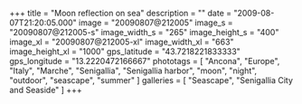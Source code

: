 +++
title = "Moon reflection on sea"
description = ""
date = "2009-08-07T21:20:05.000"
image = "20090807@212005"
image_s = "20090807@212005-s"
image_width_s = "265"
image_height_s = "400"
image_xl = "20090807@212005-xl"
image_width_xl = "663"
image_height_xl = "1000"
gps_latitude = "43.7218221833333"
gps_longitude = "13.2220472166667"
phototags = [ "Ancona", "Europe", "Italy", "Marche", "Senigallia", "Senigallia harbor", "moon", "night", "outdoor", "seascape", "summer" ]
galleries = [ "Seascape", "Senigallia City and Seaside" ]
+++
